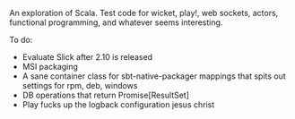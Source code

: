 An exploration of Scala. Test code for wicket, play!, web sockets, actors, functional programming, and whatever seems interesting.

To do:

- Evaluate Slick after 2.10 is released
- MSI packaging
- A sane container class for sbt-native-packager mappings that spits out settings for rpm, deb, windows
- DB operations that return Promise[ResultSet]
- Play fucks up the logback configuration jesus christ
